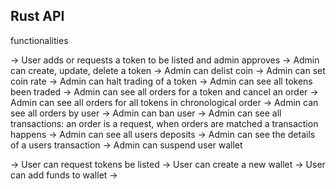 ## Rust API

functionalities

-> User adds or requests a token to be listed and admin approves
-> Admin can create, update, delete a token
-> Admin can delist coin
-> Admin can set coin rate
-> Admin can halt trading of a token
-> Admin can see all tokens been traded
-> Admin can see all orders for a token and cancel an order
-> Admin can see all orders for all tokens in chronological order
->  Admin can see all orders by user
-> Admin can ban user
->  Admin can see all transactions: an order is a request, when orders are matched a transaction happens
-> Admin can see all users deposits
-> Admin can see the details of a users transaction
-> Admin can suspend user wallet

-> User can request tokens be listed
-> User can create a new wallet
-> User can add funds to wallet
-> 